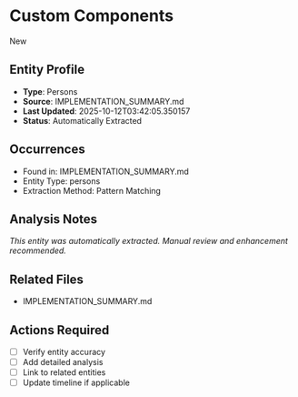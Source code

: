 # Custom Components
New

## Entity Profile
- **Type**: Persons
- **Source**: IMPLEMENTATION_SUMMARY.md
- **Last Updated**: 2025-10-12T03:42:05.350157
- **Status**: Automatically Extracted

## Occurrences
- Found in: IMPLEMENTATION_SUMMARY.md
- Entity Type: persons
- Extraction Method: Pattern Matching

## Analysis Notes
*This entity was automatically extracted. Manual review and enhancement recommended.*

## Related Files
- IMPLEMENTATION_SUMMARY.md

## Actions Required
- [ ] Verify entity accuracy
- [ ] Add detailed analysis
- [ ] Link to related entities
- [ ] Update timeline if applicable
